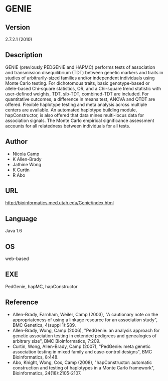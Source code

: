 # GENIE

## Version
2.7.2.1 (2010)

## Description
GENIE (previously PEDGENIE and HAPMC) performs tests of association and transmission disequilibrium (TDT) between genetic markers and traits in studies of arbitrarily-sized families and/or independent individuals using Monte Carlo testing. For dichotomous traits, basic genotype-based or allele-based Chi-square statistics, OR, and a Chi-square trend statistic with user-defined weights, TDT, sib-TDT, combined-TDT are included. For quantitative outcomes, a difference in means test, ANOVA and QTDT are offered. Flexible haplotype testing and meta analysis across multiple centers are available. An automated haplotype building module, hapConstructor, is also offered that data mines multi-locus data for association signals. The Monte Carlo empirical significance assessment accounts for all relatedness between individuals for all tests.

## Author
* Nicola Camp
* K Allen-Brady
* Jathine Wong
* K Curtin
* R Abo

## URL
http://bioinformatics.med.utah.edu/Genie/index.html

## Language
Java 1.6

## OS
web-based

## EXE
PedGenie, hapMC, hapConstructor

## Reference
* Allen-Brady, Farnham, Weiler, Camp (2003), "A cautionary note on the appropriateness of using a linkage resource for an association study", BMC Genetics, 4(suppl 1):S89.
* Allen-Brady, Wong, Camp (2006), "PedGenie: an analysis approach for genetic association testing in extended pedigrees and genealogies of arbitrary size", BMC Bioinformatics, 7:209.
* Curtin, Wong, Allen-Brady, Camp (2007), "PedGenie: meta genetic association testing in mixed family and case-control designs", BMC Bioinformatics, 8:448.
* Abo, Knight, Wong, Cox, Camp (2008), "hapConstructor: automatic construction and testing of haplotypes in a Monte Carlo framework", Bioinformatics, 24(18):2105-2107.